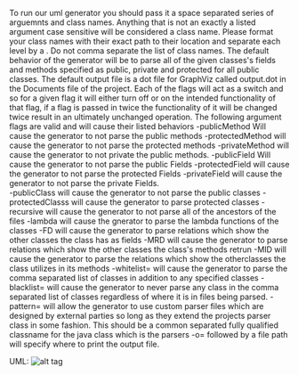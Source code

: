 To run our uml generator you should pass it a space separated series of arguemnts and class names. Anything that is not an exactly a listed argument case sensitive will be considered a class name. Please format your class names with their exact path to their location and separate each level by a .
Do not comma separate the list of class names. 
The default behavior of the generator will be to parse all of the given classes's  fields and methods specified as public, private and protected for all public classes. The default output file is a dot file for GraphViz called output.dot in the Documents file of the project. Each of the flags will act as a switch and so for a given flag it will either turn  off or on the intended functionality of that flag, if a flag is passed in twice the functionality of it will be changed twice result in an ultimately unchanged operation. 
The following argument flags are valid and will cause their listed behaviors
		-publicMethod			Will cause the generator to not parse the public methods
		-protectedMethod	 	will cause the generator to not parse the protected methods
		-privateMethod 			will cause the generator to not private the public methods. 
		-publicField			Will cause the generator to not parse the public Fields
		-protectedField	 		will cause the generator to not parse the protected Fields
		-privateField 			will cause the generator to not parse the private Fields. 		
		-publicClass			will cause the generator to not parse the public classes
		-protectedClasss		will cause the generator to parse protected classes
		-recursive				will cause the generator to not parse all of the ancestors of the files
		-lambda					will cause the gnerator to parse the lambda functions of the classes
		-FD						will cause the generator to parse relations which show the other classes the class has as fields
		-MRD					will cause the generator to parse relations which show the other classes the class's methods retrun
		-MID					will cause the generator to parse the relations which show the otherclasses the class utilizes in its methods
		-whitelist=				will cause the generator to parse the comma separated list of classes in addition to any specified classes
		-blacklist=				will cause the generator to never parse any class in the comma separated list of classes regardless of where it is in files being parsed. 
		-pattern=				will allow the generator to use custom parser files which are designed by external parties so long as they extend the projects parser class in some fashion. This should be a common separated fully qualified classname for the java class which is the parsers
		-o=						followed by a file path will specify where to print the output file. 
		
UML:
![alt tag](http://imgur.com/ay3LXt2)